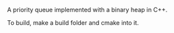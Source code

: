 A priority queue implemented with a binary heap in C++.

To build, make a build folder and cmake into it.